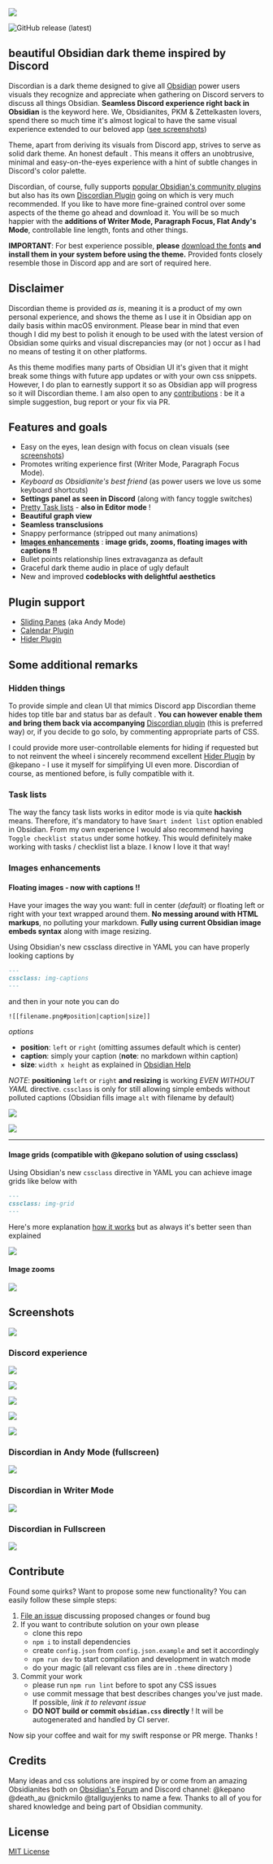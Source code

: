 ![](media/discordian-logo.png)

![GitHub release (latest)](https://img.shields.io/badge/dynamic/json?style=for-the-badge&color=6f5dc8&label=Release&query=version&url=https%3A%2F%2Fraw.githubusercontent.com%2Fradekkozak%2Fdiscordian%2Fmaster%2Fpackage.json)

## beautiful Obsidian dark theme inspired by Discord

Discordian is a dark theme designed to give all [Obsidian](https://obsidian.md) power users visuals they recognize
and appreciate when gathering on Discord servers to discuss all things Obsidian. **Seamless Discord experience right
back in Obsidian** is the keyword here. We, Obsidianites, PKM & Zettelkasten lovers, spend there so much time it's
almost logical to have the same visual experience extended to our beloved app ([see screenshots](#screenshots))

Theme, apart from deriving its visuals from Discord app, strives to serve as solid dark theme. An honest default
. This means it offers an unobtrusive, minimal and easy-on-the-eyes experience with a hint of subtle changes in
 Discord's color palette.

Discordian, of course, fully supports [popular Obsidian's community plugins](#plugin-support) but also has its own
[Discordian Plugin](https://github.com/radekkozak/discordian-plugin) going on which is very much recommended. If you
like to have more fine-grained control over some aspects of the theme go ahead and download it. You will be so much
happier with the **additions of Writer Mode, Paragraph Focus, Flat Andy's Mode**, controllable line length, fonts and
other things.

**IMPORTANT**: For best experience possible, **please** [download the fonts](https://github.com/radekkozak/discordian/raw/master/media/fonts.zip)
**and install them in your system before using the theme.** Provided fonts closely resemble those in Discord app and
are sort of required here.

## Disclaimer

Discordian theme is provided *as is*, meaning it is a product of my own personal experience, and shows the theme as I
use it in Obsidian app on daily basis within macOS environment. Please bear in mind that even though I did my best to
polish it enough to be used with the latest version of Obsidian some quirks and visual discrepancies may (or not
) occur as I had no means of testing it on other platforms.

As this theme modifies many parts of Obsidian UI it's given that it might break some things with future app updates
or with your own css snippets. However, I do plan to earnestly support it so as Obsidian app will progress so it will
Discordian theme. I am also open to any [contributions](#contribute) : be it a simple suggestion, bug report or your
fix via PR.

## Features and goals

- Easy on the eyes, lean design with focus on clean visuals (see [screenshots](#screenshots))
- Promotes writing experience first (Writer Mode, Paragraph Focus Mode).
- *Keyboard as Obsidianite's best friend* (as power users we love us some keyboard shortcuts)
- **Settings panel as seen in Discord** (along with fancy toggle switches)
- [Pretty Task lists](#task-lists) - **also in Editor mode** !
- **Beautiful graph view**
- **Seamless transclusions**
- Snappy performance (stripped out many animations)
- [**Images enhancements**](#images-enhancements) : **image grids, zooms, floating images with captions !!**
- Bullet points relationship lines extravaganza as default
- Graceful dark theme audio in place of ugly default
- New and improved **codeblocks with delightful aesthetics**

## Plugin support

- [Sliding Panes](https://github.com/deathau/sliding-panes-obsidian) (aka Andy Mode)
- [Calendar Plugin](https://github.com/liamcain/obsidian-calendar-plugin)
- [Hider Plugin](https://github.com/kepano/obsidian-hider)

## Some additional remarks

### Hidden things

To provide simple and clean UI that mimics Discord app Discordian theme hides top title bar and status bar as default
. **You can however enable them and bring them back via accompanying** [Discordian plugin](https://github.com/radekkozak/discordian-plugin)
(this is preferred way) or, if you decide to go solo, by commenting appropriate parts of CSS.

I could provide more user-controllable elements for hiding if requested but to not reinvent the wheel i sincerely
recommend excellent [Hider Plugin](https://github.com/kepano/obsidian-hider) by @kepano - I use it myself for
simplifying UI even more. Discordian of course, as mentioned before, is fully compatible with it.

### Task lists

The way the fancy task lists works in editor mode is via quite **hackish** means. Therefore, it's mandatory to have
`Smart indent list` option enabled in Obsidian. From my own experience I would also recommend having `Toggle
checklist status` under some hotkey. This would definitely make working with tasks / checklist list a blaze. I know I love it that way!

### Images enhancements

#### Floating images - now with captions !!

Have your images the way you want: full in center (*default*) or floating left or right with your text wrapped around them. **No messing around with HTML markups**, no polluting your markdown. **Fully using current Obsidian image embeds syntax** along with image resizing.

Using Obsidian's new cssclass directive in YAML you can have properly looking captions by

```md
---
cssclass: img-captions
---
```

and then in your note you can do

`![[filename.png#position|caption|size]]`

_options_
- **position**: `left` or `right` (omitting assumes default which is center)
- **caption**: simply your caption (**note**: no markdown within caption)
- **size**: `width x height` as explained in [Obsidian Help](https://publish.obsidian.md/help/How+to/Embed+files#Resize+images)

_NOTE_: **positioning** `left` or `right` **and resizing** is working _EVEN WITHOUT YAML_ directive. `cssclass` is
 only for still allowing simple embeds without polluted captions (Obsidian fills image `alt` with filename by default)

![](media/screenshots/discordian-floating-imgs.jpg)

![](media/screenshots/discordian-floating-imgs-same-paragraph.jpg)

---

#### Image grids (compatible with @kepano solution of using cssclass)

Using Obsidian's new `cssclass` directive in YAML you can achieve image grids like below with

```md
---
cssclass: img-grid
---
```

Here's more explanation [how it works](https://forum.obsidian.md/t/display-side-by-side-image-grid-css-snippet) but as always it's better seen than explained

![](media/screenshots/discordian-img-grid.gif)

#### Image zooms

![](media/screenshots/discordian-img-grid-zoom.gif)

## Screenshots

![](media/screenshots/discordian-graph-view.png)

### Discord experience

![](media/screenshots/discordian-settings.png)

![](media/screenshots/discordian-commands.png)

![](media/screenshots/discordian-tables.png)

![](media/screenshots/discordian-tasks.png)

![](media/screenshots/discordian-codeblocks.png)

### Discordian in Andy Mode (fullscreen)

![](media/screenshots/discordian-andy-mode-fullscreen.png)

### Discordian in Writer Mode

![](media/screenshots/discordian-editor-mode.png)

### Discordian in Fullscreen

![](media/screenshots/discordian-full-mode.png)

## Contribute

Found some quirks? Want to propose some new functionality?
You can easily follow these simple steps:

1. [File an issue](https://github.com/radekkozak/discordian/issues/new) discussing proposed changes or found bug
2. If you want to contribute solution on your own please
    - clone this repo
    - `npm i` to install dependencies
    - create `config.json` from `config.json.example` and set it accordingly
    - `npm run dev` to start compilation and development in watch mode
    - do your magic (all relevant css files are in `.theme` directory )
3. Commit your work
    - please run `npm run lint` before to spot any CSS issues
    - use commit message that best describes changes you've just made. If possible, *link it to relevant issue*
    - **DO NOT build or commit `obsidian.css` directly** ! It will be autogenerated and handled by CI server.

Now sip your coffee and wait for my swift response or PR merge. Thanks !

## Credits

Many ideas and css solutions are inspired by or come from an amazing Obsidianites both on
[Obsidian's Forum](http://forum.obsidian.md/) and Discord channel: @kepano @death_au @nickmilo @tallguyjenks
to name a few. Thanks to all of you for shared knowledge and being part of Obsidian community.

## License

[MIT License](./LICENSE)
